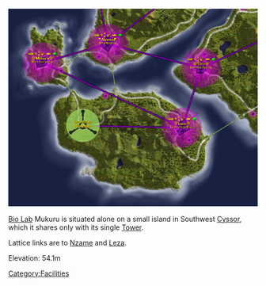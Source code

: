 ![](images/Leza_Mukuru_Map.jpg "Leza_Mukuru_Map.jpg")

[Bio Lab](Bio_Lab "wikilink") Mukuru is situated alone on a small island
in Southwest [Cyssor](Cyssor "wikilink"), which it shares only with its
single [Tower](Tower "wikilink").

Lattice links are to [Nzame](Nzame "wikilink") and
[Leza](Leza "wikilink").

Elevation: 54.1m

[Category:Facilities](Category:Facilities "wikilink")

